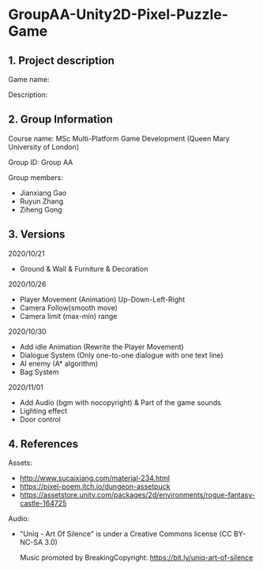 # GroupAA-Unity2D-Pixel-Puzzle-Game

## 1. Project description

Game name:

Description:

## 2. Group Information

Course name: MSc Multi-Platform Game Development (Queen Mary University of London)

Group ID: Group AA

Group members:

- Jianxiang Gao
- Ruyun Zhang
- Ziheng Gong

## 3. Versions

2020/10/21

- Ground & Wall & Furniture & Decoration

2020/10/26

- Player Movement (Animation) Up-Down-Left-Right
- Camera Follow(smooth move)
- Camera limit (max-min) range

2020/10/30

- Add idle Animation (Rewrite the Player Movement)
- Dialogue System (Only one-to-one dialogue with one text line)
- AI enemy (A* algorithm)
- Bag System

2020/11/01

- Add Audio (bgm with nocopyright) & Part of the game sounds
- Lighting effect
- Door control

## 4. References

Assets:

- http://www.sucaixiang.com/material-234.html
- https://pixel-poem.itch.io/dungeon-assetpuck
- https://assetstore.unity.com/packages/2d/environments/rogue-fantasy-castle-164725

Audio:

- "Uniq - Art Of Silence" is under a Creative Commons license (CC BY-NC-SA 3.0) 

  Music promoted by BreakingCopyright: https://bit.ly/uniq-art-of-silence